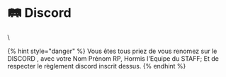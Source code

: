 # 🛤 Discord

\


{% hint style="danger" %}
Vous êtes tous priez de vous renomez sur le DISCORD , avec votre Nom Prénom RP, Hormis l'Equipe du STAFF; Et de respecter le règlement discord inscrit dessus.
{% endhint %}

